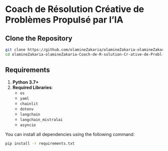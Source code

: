 # Coach de Résolution Créative de Problèmes Propulsé par l’IA

## Clone the Repository
```bash
git clone https://github.com/olamineZakaria/olamineZakaria-olamineZakaria-Coach-de-R-solution-Cr-ative-de-Probl-mes-Propuls-par-l-IA
cd olamineZakaria-olamineZakaria-Coach-de-R-solution-Cr-ative-de-Probl-mes-Propuls-par-l-IA
```
## Requirements
1. **Python 3.7+** 
2. **Required Libraries**:
    - `os`
    - `yaml`
    - `chainlit`
    - `dotenv`
    - `langchain`
    - `langchain_mistralai`
    - `asyncio`

You can install all dependencies using the following command:

```bash
pip install -r requirements.txt
```


